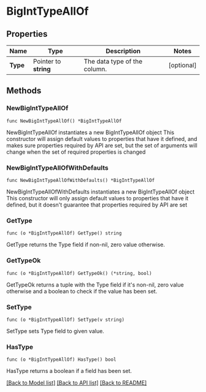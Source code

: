 # BigIntTypeAllOf

## Properties

Name | Type | Description | Notes
------------ | ------------- | ------------- | -------------
**Type** | Pointer to **string** | The data type of the column. | [optional] 

## Methods

### NewBigIntTypeAllOf

`func NewBigIntTypeAllOf() *BigIntTypeAllOf`

NewBigIntTypeAllOf instantiates a new BigIntTypeAllOf object
This constructor will assign default values to properties that have it defined,
and makes sure properties required by API are set, but the set of arguments
will change when the set of required properties is changed

### NewBigIntTypeAllOfWithDefaults

`func NewBigIntTypeAllOfWithDefaults() *BigIntTypeAllOf`

NewBigIntTypeAllOfWithDefaults instantiates a new BigIntTypeAllOf object
This constructor will only assign default values to properties that have it defined,
but it doesn't guarantee that properties required by API are set

### GetType

`func (o *BigIntTypeAllOf) GetType() string`

GetType returns the Type field if non-nil, zero value otherwise.

### GetTypeOk

`func (o *BigIntTypeAllOf) GetTypeOk() (*string, bool)`

GetTypeOk returns a tuple with the Type field if it's non-nil, zero value otherwise
and a boolean to check if the value has been set.

### SetType

`func (o *BigIntTypeAllOf) SetType(v string)`

SetType sets Type field to given value.

### HasType

`func (o *BigIntTypeAllOf) HasType() bool`

HasType returns a boolean if a field has been set.


[[Back to Model list]](../README.md#documentation-for-models) [[Back to API list]](../README.md#documentation-for-api-endpoints) [[Back to README]](../README.md)


